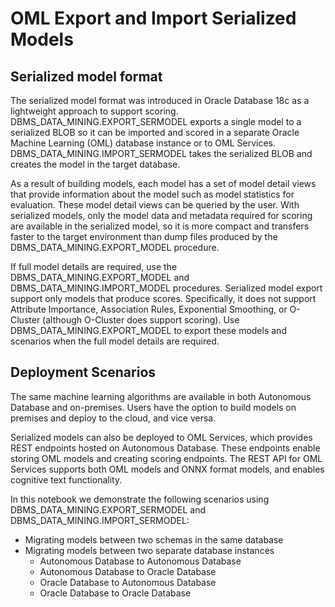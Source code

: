 # OML Export and Import  Serialized Models
## Serialized model format
The serialized model format was introduced in Oracle Database 18c as a lightweight approach to support scoring. DBMS_DATA_MINING.EXPORT_SERMODEL exports a single model to a serialized BLOB so it can be imported and scored in a separate Oracle Machine Learning (OML) database instance or to OML Services. DBMS_DATA_MINING.IMPORT_SERMODEL takes the serialized BLOB and creates the model in the target database.

As a result of building models, each model has a set of model detail views that provide information about the model such as model statistics for evaluation. These model detail views can be queried by the user. With serialized models, only the model data and metadata required for scoring are available in the serialized model, so it is more compact and transfers faster to the target environment than dump files produced by the DBMS_DATA_MINING.EXPORT_MODEL procedure.

If full model details are required, use the DBMS_DATA_MINING.EXPORT_MODEL and DBMS_DATA_MINING.IMPORT_MODEL procedures. Serialized model export support only models that produce scores. Specifically, it does not support Attribute Importance, Association Rules, Exponential Smoothing, or O-Cluster (although O-Cluster does support scoring). Use DBMS_DATA_MINING.EXPORT_MODEL to export these models and scenarios when the full model details are required.

## Deployment Scenarios
The same machine learning algorithms are available in both Autonomous Database and on-premises. Users have the option to build models on premises and deploy to the cloud, and vice versa.

Serialized models can also be deployed to OML Services, which provides REST endpoints hosted on Autonomous Database. These endpoints enable storing OML models and creating scoring endpoints. The REST API for OML Services supports both OML models and ONNX format models, and enables cognitive text functionality.

In this notebook we demonstrate the following scenarios using DBMS_DATA_MINING.EXPORT_SERMODEL and DBMS_DATA_MINING.IMPORT_SERMODEL:

- Migrating models between two schemas in the same database
- Migrating models between two separate database instances
  - Autonomous Database to Autonomous Database
  - Autonomous Database to Oracle Database
  - Oracle Database to Autonomous Database
  - Oracle Database to Oracle Database
